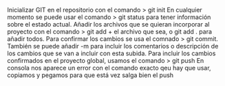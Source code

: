 Inicializar GIT en el repositorio con el comando > git init
En cualquier momento se puede usar el comando > git status para tener información sobre el estado actual.
Añadir los archivos que se quieran incorporar al proyecto con el comando > git add + el archivo que sea, o git add . para añadir todos.
Para confirmar los cambios se usa el comnado > git commit. También se puede añadir -m para incluir los comentarios o descripción de los cambios que se van a incluir con esta subida.
Para incluir los cambios confirmados en el proyecto global, usamos el comando > git push
En consola nos aparece un error con el comando exacto qeu hay que usar, copiamos y pegamos para que está vez salga bien el push